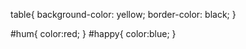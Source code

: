 
table{
     background-color:  yellow;
     border-color: black;
}

#hum{
     color:red;
}
#happy{
     color:blue;
}

